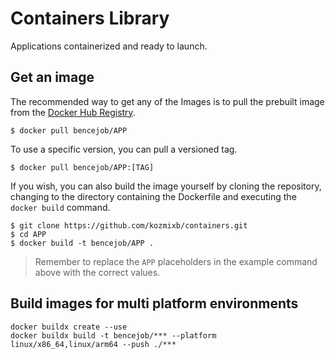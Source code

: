 # Containers Library

Applications containerized and ready to launch.

## Get an image

The recommended way to get any of the Images is to pull the prebuilt image from the [Docker Hub Registry](https://hub.docker.com/r/bencejob/).

```console
$ docker pull bencejob/APP
```

To use a specific version, you can pull a versioned tag.

```console
$ docker pull bencejob/APP:[TAG]
```

If you wish, you can also build the image yourself by cloning the repository, changing to the directory containing the Dockerfile and executing the `docker build` command.

```console
$ git clone https://github.com/kozmixb/containers.git
$ cd APP
$ docker build -t bencejob/APP .
```

> Remember to replace the `APP` placeholders in the example command above with the correct values.

## Build images for multi platform environments

```
docker buildx create --use
docker buildx build -t bencejob/*** --platform linux/x86_64,linux/arm64 --push ./***
```